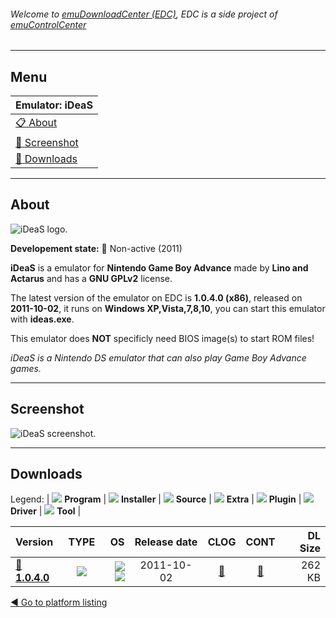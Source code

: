 ###### Welcome to [emuDownloadCenter (EDC)](https://github.com/PhoenixInteractiveNL/emuDownloadCenter/wiki/), EDC is a side project of [emuControlCenter](https://github.com/PhoenixInteractiveNL/emuControlCenter/wiki/)
***
## Menu
| **Emulator: iDeaS** |
|:---------|
| [:clipboard: About](#about) |
| [:sunrise: Screenshot](#screenshot) |
| [:floppy_disk: Downloads](#downloads) |
***
## About
![](https://github.com/PhoenixInteractiveNL/emuDownloadCenter/wiki/images_emulator/ideas_logo_200.jpg "iDeaS logo.")

**Developement state:** :red_circle: Non-active (2011)

**iDeaS** is a emulator for **Nintendo Game Boy Advance** made by **Lino and Actarus** and has a **GNU GPLv2** license.

The latest version of the emulator on EDC is **1.0.4.0 (x86)**, released on **2011-10-02**, it runs on **Windows XP,Vista,7,8,10**, you can start this emulator with **ideas.exe**.

This emulator does **NOT** specificly need BIOS image(s) to start ROM files!

_iDeaS is a Nintendo DS emulator that can also play Game Boy Advance games._
***
## Screenshot
![](https://raw.githubusercontent.com/PhoenixInteractiveNL/emuDownloadCenter/master/hooks/ideas/emulator_screen_01.jpg "iDeaS screenshot.")
***
## Downloads
Legend: | 
![](https://raw.githubusercontent.com/wiki/PhoenixInteractiveNL/emuDownloadCenter/images_misc/icon_program_24.png) **Program** | 
![](https://raw.githubusercontent.com/wiki/PhoenixInteractiveNL/emuDownloadCenter/images_misc/icon_installer_24.png) **Installer** | 
![](https://raw.githubusercontent.com/wiki/PhoenixInteractiveNL/emuDownloadCenter/images_misc/icon_source_code_24.png) **Source** | 
![](https://raw.githubusercontent.com/wiki/PhoenixInteractiveNL/emuDownloadCenter/images_misc/icon_extra_24.png) **Extra** | 
![](https://raw.githubusercontent.com/wiki/PhoenixInteractiveNL/emuDownloadCenter/images_misc/icon_plugin_24.png) **Plugin** | 
![](https://raw.githubusercontent.com/wiki/PhoenixInteractiveNL/emuDownloadCenter/images_misc/icon_driver_24.png) **Driver** | 
![](https://raw.githubusercontent.com/wiki/PhoenixInteractiveNL/emuDownloadCenter/images_misc/icon_tool_24.png) **Tool** | 
 
| Version | TYPE | OS | Release date | CLOG | CONT | DL Size |
|:--------|:----:|---:|:------------:|:----:|:----:|--------:|
| [:floppy_disk: **1.0.4.0**](https://github.com/PhoenixInteractiveNL/edc-repo0003/raw/master/ideas/1.0.4.0.7z) | ![](https://raw.githubusercontent.com/wiki/PhoenixInteractiveNL/emuDownloadCenter/images_misc/icon_program_24.png) | ![](https://raw.githubusercontent.com/wiki/PhoenixInteractiveNL/emuDownloadCenter/images_misc/logo_windows_24.png)![](https://raw.githubusercontent.com/wiki/PhoenixInteractiveNL/emuDownloadCenter/images_misc/icon_32-bit_24.png) | 2011-10-02 | [:page_facing_up:](https://github.com/PhoenixInteractiveNL/edc-repo0003/blob/master/ideas/1.0.4.0_changelog.txt) | [:mag_right:](https://github.com/PhoenixInteractiveNL/edc-repo0003/blob/master/ideas/1.0.4.0_contents.txt) | 262 KB |

[:arrow_backward: Go to platform listing](https://github.com/PhoenixInteractiveNL/emuDownloadCenter/wiki/EDC-Platform-List)
